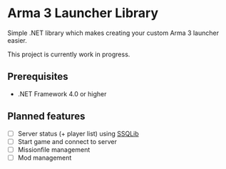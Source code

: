 Arma 3 Launcher Library
=======================

Simple .NET library which makes creating your custom Arma 3 launcher easier.

This project is currently work in progress.

## Prerequisites ##
- .NET Framework 4.0 or higher

## Planned features ##
- [ ] Server status (+ player list) using [SSQLib](https://github.com/leewalkergm/ssqlib/)
- [ ] Start game and connect to server
- [ ] Missionfile management
- [ ] Mod management